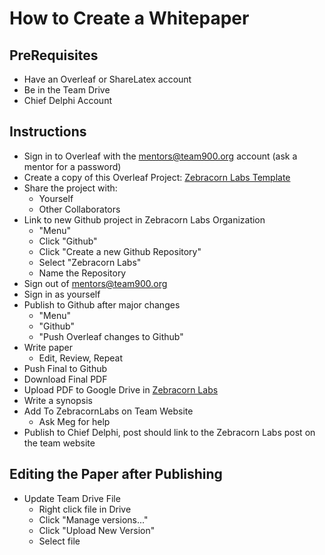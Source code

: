 #  How to Create a Whitepaper # 
##  PreRequisites ## 
  - Have an Overleaf or ShareLatex account
  - Be in the Team Drive
  - Chief Delphi Account
##  Instructions ## 

  - Sign in to Overleaf with the mentors@team900.org account (ask a mentor for a password)
  - Create a copy of this Overleaf Project: [ Zebracorn Labs Template](https://v2.overleaf.com/read/qdpkfswrzqtt)
  - Share the project with: 
    - Yourself
    - Other Collaborators
  - Link to new Github project in Zebracorn Labs Organization
    - "Menu"
    - Click "Github"
    - Click "Create a new Github Repository"
    - Select "Zebracorn Labs"
    - Name the Repository
  - Sign out of mentors@team900.org
  - Sign in as yourself
  - Publish to Github after major changes
    - "Menu"
    - "Github"
    - "Push Overleaf changes to Github"
  - Write paper
    - Edit, Review, Repeat
  - Push Final to Github
  - Download Final PDF
  - Upload PDF to Google Drive in [Zebracorn Labs](https://drive.google.com/drive/u/0/folders/0B7oPRg3XS_xfWlZtTTZRVUd2d1E)
  - Write a synopsis
  - Add To ZebracornLabs on Team Website
    - Ask Meg for help
  - Publish to Chief Delphi, post should link to the Zebracorn Labs post on the team website


##  Editing the Paper after Publishing ## 
  - Update Team Drive File
    - Right click file in Drive
    - Click "Manage versions..."
    - Click "Upload New Version"
    - Select file

